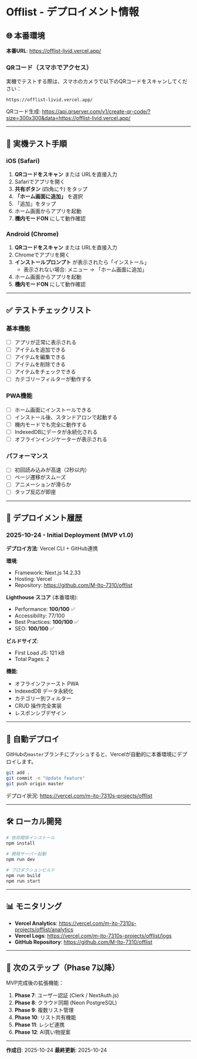 # Offlist - デプロイメント情報

## 🌐 本番環境

**本番URL**: https://offlist-livid.vercel.app/

### QRコード（スマホでアクセス）

実機でテストする際は、スマホのカメラで以下のQRコードをスキャンしてください：

```
https://offlist-livid.vercel.app/
```

QRコード生成: https://api.qrserver.com/v1/create-qr-code/?size=300x300&data=https://offlist-livid.vercel.app/

---

## 📱 実機テスト手順

### iOS (Safari)

1. **QRコードをスキャン** または URLを直接入力
2. Safariでアプリを開く
3. **共有ボタン** (四角に↑) をタップ
4. **「ホーム画面に追加」** を選択
5. 「追加」をタップ
6. ホーム画面からアプリを起動
7. **機内モードON** にして動作確認

### Android (Chrome)

1. **QRコードをスキャン** または URLを直接入力
2. Chromeでアプリを開く
3. **インストールプロンプト** が表示されたら「インストール」
   - 表示されない場合: メニュー → 「ホーム画面に追加」
4. ホーム画面からアプリを起動
5. **機内モードON** にして動作確認

---

## ✅ テストチェックリスト

### 基本機能

- [ ] アプリが正常に表示される
- [ ] アイテムを追加できる
- [ ] アイテムを編集できる
- [ ] アイテムを削除できる
- [ ] アイテムをチェックできる
- [ ] カテゴリーフィルターが動作する

### PWA機能

- [ ] ホーム画面にインストールできる
- [ ] インストール後、スタンドアロンで起動する
- [ ] 機内モードでも完全に動作する
- [ ] IndexedDBにデータが永続化される
- [ ] オフラインインジケーターが表示される

### パフォーマンス

- [ ] 初回読み込みが高速（2秒以内）
- [ ] ページ遷移がスムーズ
- [ ] アニメーションが滑らか
- [ ] タップ反応が即座

---

## 🚀 デプロイメント履歴

### 2025-10-24 - Initial Deployment (MVP v1.0)

**デプロイ方法**: Vercel CLI + GitHub連携

**環境**:
- Framework: Next.js 14.2.33
- Hosting: Vercel
- Repository: https://github.com/M-Ito-7310/offlist

**Lighthouse スコア** (本番環境):
- Performance: **100/100** ✅
- Accessibility: 77/100
- Best Practices: **100/100** ✅
- SEO: **100/100** ✅

**ビルドサイズ**:
- First Load JS: 121 kB
- Total Pages: 2

**機能**:
- オフラインファースト PWA
- IndexedDB データ永続化
- カテゴリー別フィルター
- CRUD 操作完全実装
- レスポンシブデザイン

---

## 🔄 自動デプロイ

GitHubの`master`ブランチにプッシュすると、Vercelが自動的に本番環境にデプロイします。

```bash
git add .
git commit -m "Update feature"
git push origin master
```

デプロイ状況: https://vercel.com/m-ito-7310s-projects/offlist

---

## 🛠 ローカル開発

```bash
# 依存関係インストール
npm install

# 開発サーバー起動
npm run dev

# プロダクションビルド
npm run build
npm run start
```

---

## 📊 モニタリング

- **Vercel Analytics**: https://vercel.com/m-ito-7310s-projects/offlist/analytics
- **Vercel Logs**: https://vercel.com/m-ito-7310s-projects/offlist/logs
- **GitHub Repository**: https://github.com/M-Ito-7310/offlist

---

## 🎯 次のステップ（Phase 7以降）

MVP完成後の拡張機能：

1. **Phase 7**: ユーザー認証 (Clerk / NextAuth.js)
2. **Phase 8**: クラウド同期 (Neon PostgreSQL)
3. **Phase 9**: 複数リスト管理
4. **Phase 10**: リスト共有機能
5. **Phase 11**: レシピ連携
6. **Phase 12**: AI買い物提案

---

**作成日**: 2025-10-24
**最終更新**: 2025-10-24
